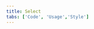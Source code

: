 ```yaml
---
title: Select
tabs: ['Code', 'Usage','Style']
---
```





<ComponentCode
    name="Select"
    component="select" 
    variation="select"
    experimental="true"
    hasReactVersion="true"
    haslightversion="true"
    hasReactversion="true"
    >
</ComponentCode>

<ComponentCode
    name="Select Invalid"
    component="select" 
    variation="select--invalid"
    experimental="true"
    hasReactVersion="true"
    haslightversion="true"
    >
</ComponentCode>

<ComponentCode
    name="Inline Select"
    component="select" 
    variation="select--inline"
    experimental="true"
    hasReactVersion="true"
    >
</ComponentCode>

<ComponentCode
    name="Inline Select Invalid"
    component="select" 
    variation="select--inline-invalid"
    experimental="true"
    hasReactVersion="true"
    >
</ComponentCode>
<ComponentDocs component="select" experimental="true"></ComponentDocs>
